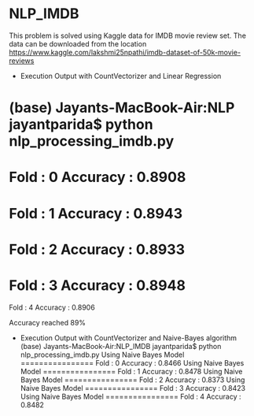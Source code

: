 # NLP_IMDB

This problem is solved using Kaggle data for IMDB movie review set.
The data can be downloaded from the location 
https://www.kaggle.com/lakshmi25npathi/imdb-dataset-of-50k-movie-reviews

* Execution Output with CountVectorizer and Linear Regression

(base) Jayants-MacBook-Air:NLP jayantparida$ python nlp_processing_imdb.py 
================
Fold : 0
Accuracy : 0.8908
================
Fold : 1
Accuracy : 0.8943
================
Fold : 2
Accuracy : 0.8933
================
Fold : 3
Accuracy : 0.8948
================
Fold : 4
Accuracy : 0.8906

Accuracy reached 89%

* Execution Output with CountVectorizer and Naive-Bayes algorithm
(base) Jayants-MacBook-Air:NLP_IMDB jayantparida$ python nlp_processing_imdb.py 
Using Naive Bayes Model
================
Fold : 0
Accuracy : 0.8466
Using Naive Bayes Model
================
Fold : 1
Accuracy : 0.8478
Using Naive Bayes Model
================
Fold : 2
Accuracy : 0.8373
Using Naive Bayes Model
================
Fold : 3
Accuracy : 0.8423
Using Naive Bayes Model
================
Fold : 4
Accuracy : 0.8482
